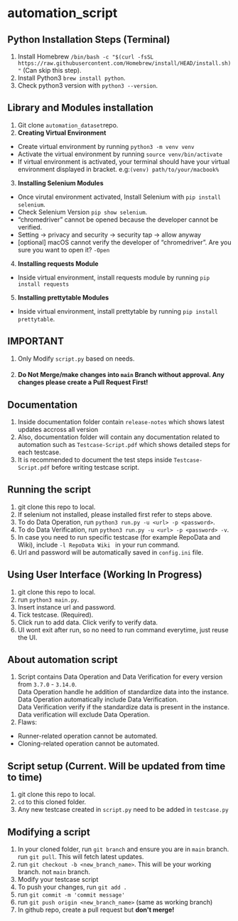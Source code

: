 # automation_script
## Python Installation Steps (Terminal)
1. Install Homebrew `/bin/bash -c "$(curl -fsSL https://raw.githubusercontent.com/Homebrew/install/HEAD/install.sh)"` (Can skip this step).
2. Install Python3 `brew install python`.
3. Check python3 version with `python3 --version`.

## Library and Modules installation
1. Git clone `automation_dataset`repo.
2. **Creating Virtual Environment**  
- Create virtual environment by running `python3 -m venv venv`
- Activate the virtual environment by running `source venv/bin/activate`
- If virtual environment is activated, your terminal should have your virtual environment displayed in bracket. e.g:`(venv) path/to/your/macbook%`
3. **Installing Selenium Modules**  
- Once virutal environment activated, Install Selenium with `pip install selenium`.
- Check Selenium Version `pip show selenium`.
- “chromedriver” cannot be opened because the developer cannot be verified.
- Setting -> privacy and security -> security tap -> allow anyway
- [optional] macOS cannot verify the developer of “chromedriver”. Are you sure you want to open it? `-Open`
4. **Installing requests Module**
  - Inside virtual environment, install requests module by running `pip install requests`
5. **Installing prettytable Modules**  
- Inside virtual environment, install prettytable by running  `pip install prettytable`.

## IMPORTANT
1. Only Modify `script.py` based on needs.
2. #### Do Not Merge/make changes into `main` Branch without approval. Any changes please create a Pull Request First!

## Documentation
1. Inside documentation folder contain `release-notes` which shows latest updates accross all version
2. Also, documentation folder will contain any documentation related to automation such as `Testcase-Script.pdf` which shows detailed steps for each testcase.
3. It is recommended to document the test steps inside `Testcase-Script.pdf` before writing testcase script.

## Running the script
1. git clone this repo to local.
2. If selenium not installed, please installed first refer to steps above.
3. To do Data Operation, run `python3 run.py -u <url> -p <password>`.  
4. To do Data Verification, run `python3 run.py -u <url> -p <password> -v`.  
5. In case you need to run specific testcase (for example RepoData and Wiki), include `-l RepoData Wiki ` in your run command.  
6. Url and password will be automatically saved in `config.ini` file.

## Using User Interface (Working In Progress)
1. git clone this repo to local.  
2. run `python3 main.py`.  
3. Insert instance url and password.  
4. Tick testcase. (Required).  
5. Click run to add data. Click verify to verify data.  
6. UI wont exit after run, so no need to run command everytime, just reuse the UI.  

## About automation script
1. Script contains Data Operation and Data Verification for every version from `3.7.0` - `3.14.0`.  
Data Operation handle he addition of standardize data into the instance. Data Operation automatically include Data Verification.  
Data Verification verify if the standardize data is present in the instance. Data verification will exclude Data Operation.  
2. Flaws:  
- Runner-related operation cannot be automated.  
- Cloning-related operation cannot be automated.  

## Script setup (Current. Will be updated from time to time)
1. git clone this repo to local.
2. `cd` to this cloned folder.
3. Any new testcase created in `script.py` need to be added in `testcase.py`

## Modifying a script
1. In your cloned folder, run `git branch` and ensure you are in `main` branch. run `git pull`. This will fetch latest updates.
2. run `git checkout -b <new_branch_name>`. This will be your working branch. not `main` branch.
3. Modify your testcase script
4. To push your changes, run `git add .`
5. run `git commit -m 'commit message'`
6. run `git push origin <new_branch_name>` (same as working branch)
7. In github repo, create a pull request but **don't merge!**

